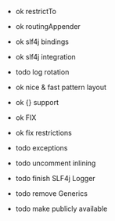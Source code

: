 * ok restrictTo
* ok routingAppender
* ok slf4j bindings
* ok slf4j integration
* todo log rotation
* ok nice & fast pattern layout

* ok {} support
* ok FIX
* ok fix restrictions

* todo exceptions
* todo uncomment inlining
* todo finish SLF4j Logger
* todo remove Generics
* todo make publicly available